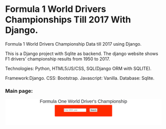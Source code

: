# Formula 1 World Drivers Championships Till 2017 With Django.
Formula 1 World Drivers Championship Data till 2017 using Django.

This is a Django project with Sqlite as backend.
The django website shows F1 drivers' championship results from 1950 to 2017.

Technologies: Python, HTML5/JS/CSS, SQL(Django ORM with SQLITE).

Framework:Django.
CSS: Bootstrap.
Javascript: Vanilla.
Database: Sqlite.

<h3>Main page:</h3>
<img src="https://github.com/venkatsgithub1/formula1Till2017WithDjango/blob/master/images_md/site_main_page.png"/>
